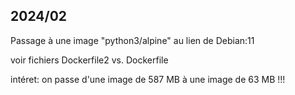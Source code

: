 
## 2024/02
Passage à une image "python3/alpine" au lien de Debian:11

voir fichiers Dockerfile2 vs. Dockerfile

intéret: on passe d'une image de 587 MB à une image de 63 MB !!!

